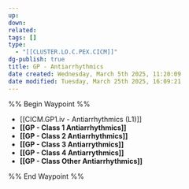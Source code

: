 ```yaml
---
up: 
down: 
related: 
tags: []
type:
  - "[[CLUSTER.LO.C.PEX.CICM]]"
dg-publish: true
title: GP - Antiarrhythmics
date created: Wednesday, March 5th 2025, 11:20:09
date modified: Tuesday, March 25th 2025, 16:09:21
---
```


%% Begin Waypoint %%

- [[CICM.GP1.iv - Antiarrhythmics (L1)]]
- **[[GP - Class 1 Antiarrhythmics]]**
- **[[GP - Class 2 Antiarrhythmics]]**
- **[[GP - Class 3 Antiarrythmics]]**
- **[[GP - Class 4 Antiarrythmics]]**
- **[[GP - Class Other Antiarrhythmics]]**

%% End Waypoint %%
